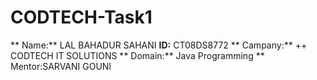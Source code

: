 # CODTECH-Task1
** Name:** LAL BAHADUR SAHANI
**ID:** CT08DS8772
** Campany:** ++ CODTECH IT SOLUTIONS
** Domain:** Java Programming
** Mentor:SARVANI GOUNI
